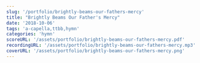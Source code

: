 ```yaml
---
slug: '/portfolio/brightly-beams-our-fathers-mercy'
title: "Brightly Beams Our Father's Mercy"
date: '2018-10-06'
tags: 'a-capella,ttbb,hymn'
categories: 'hymn'
scoreURL: '/assets/portfolio/brightly-beams-our-fathers-mercy.pdf'
recordingURL: '/assets/portfolio/brightly-beams-our-fathers-mercy.mp3'
coverURL: '/assets/portfolio/brightly-beams-our-fathers-mercy.png'
---
```

